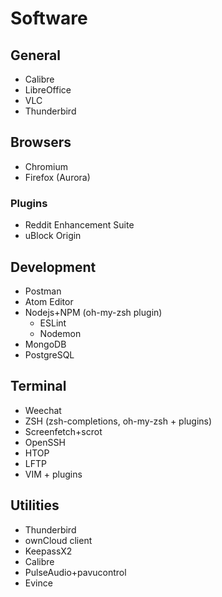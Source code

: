 # Software
## General
* Calibre
* LibreOffice
* VLC
* Thunderbird
## Browsers
* Chromium
* Firefox (Aurora)
### Plugins
* Reddit Enhancement Suite
* uBlock Origin
## Development
* Postman
* Atom Editor
* Nodejs+NPM (oh-my-zsh plugin)
    * ESLint
    * Nodemon
* MongoDB
* PostgreSQL
## Terminal
* Weechat
* ZSH (zsh-completions, oh-my-zsh + plugins)
* Screenfetch+scrot
* OpenSSH
* HTOP
* LFTP
* VIM + plugins
## Utilities
* Thunderbird
* ownCloud client
* KeepassX2
* Calibre
* PulseAudio+pavucontrol
* Evince
